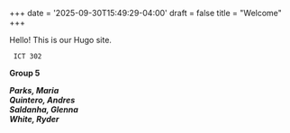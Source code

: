 +++
date = '2025-09-30T15:49:29-04:00'
draft = false
title = "Welcome"
+++

Hello! This is our Hugo site.

     ICT 302

**Group 5**

***Parks, Maria***<br>
***Quintero, Andres*** <br> 
***Saldanha, Glenna***<br>
***White, Ryder***
